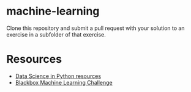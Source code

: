 # machine-learning

Clone this repository and submit a pull request with your solution to an exercise in a subfolder of that exercise.

# Resources

- [Data Science in Python resources](https://github.com/ujjwalkarn/DataSciencePython)
- [Blackbox Machine Learning Challenge](http://blackboxchallenge.com/home/)
